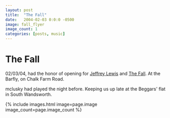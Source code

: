```yaml
---
layout: post
title:  "The Fall"
date:   2004-02-03 0:0:0 -0500
image: fall_flyer
image_count: 1
categories: [posts, music]
---
```


# The Fall

02/03/04, had the honor of opening for <a href="https://thejeffreylewissite.com/past-tours-and-shows-archive/tour-dates-archive-2004/">Jeffrey Lewis</a> and <a href="https://thefall.org/gigography/gig04.html">The Fall</a>. At the Barfly, on Chalk Farm Road.

mclusky had played the night before. Keeping us up late at the Beggars' flat in South Wandsworth.

<div class="half__image">
  {% include images.html image=page.image image_count=page.image_count %}
</div>
